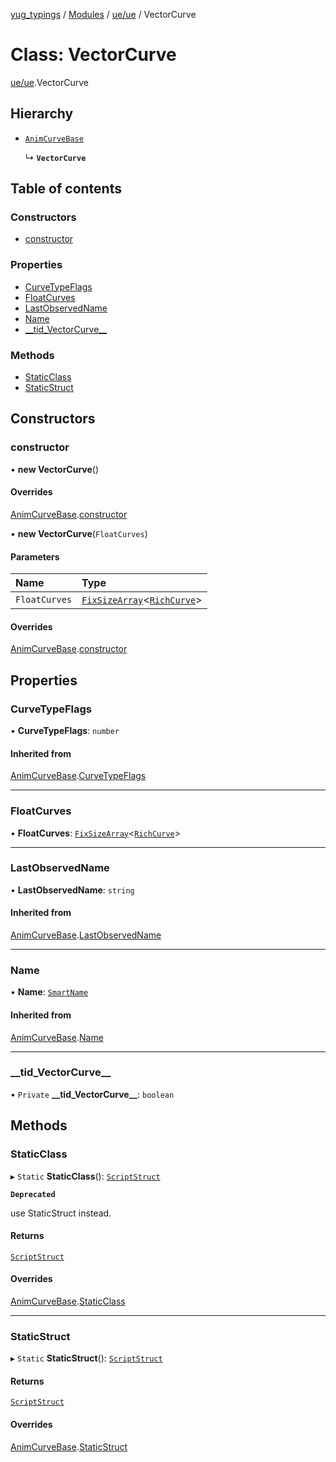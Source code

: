 [yug_typings](../README.md) / [Modules](../modules.md) / [ue/ue](../modules/ue_ue.md) / VectorCurve

# Class: VectorCurve

[ue/ue](../modules/ue_ue.md).VectorCurve

## Hierarchy

- [`AnimCurveBase`](ue_ue.AnimCurveBase.md)

  ↳ **`VectorCurve`**

## Table of contents

### Constructors

- [constructor](ue_ue.VectorCurve.md#constructor)

### Properties

- [CurveTypeFlags](ue_ue.VectorCurve.md#curvetypeflags)
- [FloatCurves](ue_ue.VectorCurve.md#floatcurves)
- [LastObservedName](ue_ue.VectorCurve.md#lastobservedname)
- [Name](ue_ue.VectorCurve.md#name)
- [\_\_tid\_VectorCurve\_\_](ue_ue.VectorCurve.md#__tid_vectorcurve__)

### Methods

- [StaticClass](ue_ue.VectorCurve.md#staticclass)
- [StaticStruct](ue_ue.VectorCurve.md#staticstruct)

## Constructors

### constructor

• **new VectorCurve**()

#### Overrides

[AnimCurveBase](ue_ue.AnimCurveBase.md).[constructor](ue_ue.AnimCurveBase.md#constructor)

• **new VectorCurve**(`FloatCurves`)

#### Parameters

| Name | Type |
| :------ | :------ |
| `FloatCurves` | [`FixSizeArray`](../interfaces/ue_puerts.FixSizeArray.md)<[`RichCurve`](ue_ue.RichCurve.md)\> |

#### Overrides

[AnimCurveBase](ue_ue.AnimCurveBase.md).[constructor](ue_ue.AnimCurveBase.md#constructor)

## Properties

### CurveTypeFlags

• **CurveTypeFlags**: `number`

#### Inherited from

[AnimCurveBase](ue_ue.AnimCurveBase.md).[CurveTypeFlags](ue_ue.AnimCurveBase.md#curvetypeflags)

___

### FloatCurves

• **FloatCurves**: [`FixSizeArray`](../interfaces/ue_puerts.FixSizeArray.md)<[`RichCurve`](ue_ue.RichCurve.md)\>

___

### LastObservedName

• **LastObservedName**: `string`

#### Inherited from

[AnimCurveBase](ue_ue.AnimCurveBase.md).[LastObservedName](ue_ue.AnimCurveBase.md#lastobservedname)

___

### Name

• **Name**: [`SmartName`](ue_ue.SmartName.md)

#### Inherited from

[AnimCurveBase](ue_ue.AnimCurveBase.md).[Name](ue_ue.AnimCurveBase.md#name)

___

### \_\_tid\_VectorCurve\_\_

• `Private` **\_\_tid\_VectorCurve\_\_**: `boolean`

## Methods

### StaticClass

▸ `Static` **StaticClass**(): [`ScriptStruct`](ue_ue.ScriptStruct.md)

**`Deprecated`**

use StaticStruct instead.

#### Returns

[`ScriptStruct`](ue_ue.ScriptStruct.md)

#### Overrides

[AnimCurveBase](ue_ue.AnimCurveBase.md).[StaticClass](ue_ue.AnimCurveBase.md#staticclass)

___

### StaticStruct

▸ `Static` **StaticStruct**(): [`ScriptStruct`](ue_ue.ScriptStruct.md)

#### Returns

[`ScriptStruct`](ue_ue.ScriptStruct.md)

#### Overrides

[AnimCurveBase](ue_ue.AnimCurveBase.md).[StaticStruct](ue_ue.AnimCurveBase.md#staticstruct)

